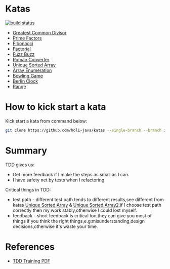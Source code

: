 # Katas

[![build status][travis_status_icon]][travis_url]

- [Greatest Common Divisor](gcd)
- [Prime Factors](prime-factors)
- [Fibonacci](fibonacci)
- [Factorial](factorial)
- [Fuzz Buzz](fuzz-buzz)
- [Roman Converter](roman-converter)
- [Unique Sorted Array](unique-sorted-array)
- [Array Enumeration](array-enumeration)
- [Bowling Game](bowling-game)
- [Berlin Clock](berlin-clock)
- [Range](range)


# How to kick start a kata

Kick start a kata from command below:

```bash
git clone https://github.com/holi-java/katas --single-branch --branch init
```


# Summary 

TDD gives us:
- Get more feedback if I make the steps as small as I can.
- I have safety net by tests when I refactoring.

Critical things in TDD:
- test path - different test path tends to different results,see different from katas [Unique Sorted Array](unique-sorted-array) & [Unique Sorted Array2](unique-sorted-array2),if I choose test path correctly then my work stably,otherwise I could lost myself. 
- feedback - short feedback is critical too,they can give you most of things if you think the right things,e.g:misunderstanding,design decisions,otherwise it's waste your time.



# References

- [TDD Training PDF](etc/tdd-training.pdf)



[travis_url]: https://travis-ci.org/holi-java/katas
[travis_status_icon]: https://travis-ci.org/holi-java/katas.svg
